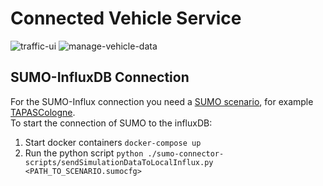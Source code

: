Connected Vehicle Service
=========================

![traffic-ui](https://github.com/ChFlick/connected-vehicle-microservice/workflows/traffic-ui/badge.svg)
![manage-vehicle-data](https://github.com/ChFlick/connected-vehicle-microservice/workflows/manage-vehicle-data/badge.svg)

SUMO-InfluxDB Connection
------------------------
For the SUMO-Influx connection you need a [SUMO scenario](https://sumo.dlr.de/docs/Data/Scenarios.html), for example [TAPASCologne](https://sumo.dlr.de/docs/Data/Scenarios/TAPASCologne.html).  
To start the connection of SUMO to the influxDB:
1.  Start docker containers `docker-compose up`
2.  Run the python script `python ./sumo-connector-scripts/sendSimulationDataToLocalInflux.py <PATH_TO_SCENARIO.sumocfg>`
